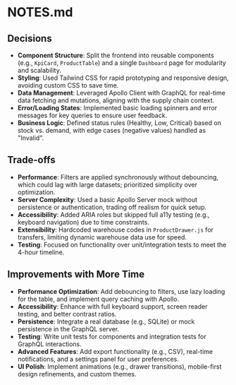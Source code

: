 # NOTES.md

## Decisions
- **Component Structure**: Split the frontend into reusable components (e.g., `KpiCard`, `ProductTable`) and a single `Dashboard` page for modularity and scalability.
- **Styling**: Used Tailwind CSS for rapid prototyping and responsive design, avoiding custom CSS to save time.
- **Data Management**: Leveraged Apollo Client with GraphQL for real-time data fetching and mutations, aligning with the supply chain context.
- **Error/Loading States**: Implemented basic loading spinners and error messages for key queries to ensure user feedback.
- **Business Logic**: Defined status rules (Healthy, Low, Critical) based on stock vs. demand, with edge cases (negative values) handled as "Invalid".

## Trade-offs
- **Performance**: Filters are applied synchronously without debouncing, which could lag with large datasets; prioritized simplicity over optimization.
- **Server Complexity**: Used a basic Apollo Server mock without persistence or authentication, trading off realism for quick setup.
- **Accessibility**: Added ARIA roles but skipped full a11y testing (e.g., keyboard navigation) due to time constraints.
- **Extensibility**: Hardcoded warehouse codes in `ProductDrawer.js` for transfers, limiting dynamic warehouse data use for speed.
- **Testing**: Focused on functionality over unit/integration tests to meet the 4-hour timeline.

## Improvements with More Time
- **Performance Optimization**: Add debouncing to filters, use lazy loading for the table, and implement query caching with Apollo.
- **Accessibility**: Enhance with full keyboard support, screen reader testing, and better contrast ratios.
- **Persistence**: Integrate a real database (e.g., SQLite) or mock persistence in the GraphQL server.
- **Testing**: Write unit tests for components and integration tests for GraphQL interactions.
- **Advanced Features**: Add export functionality (e.g., CSV), real-time notifications, and a settings panel for user preferences.
- **UI Polish**: Implement animations (e.g., drawer transitions), mobile-first design refinements, and custom themes.